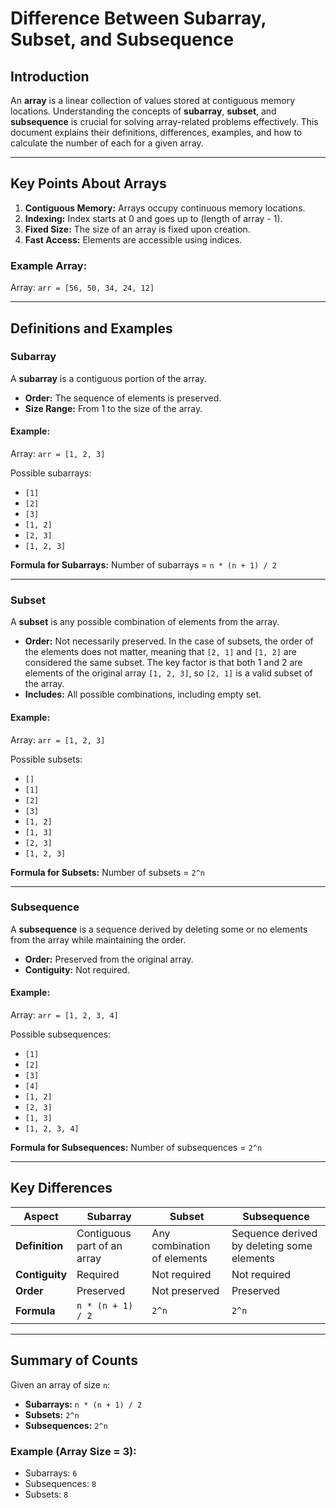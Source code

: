 # Difference Between Subarray, Subset, and Subsequence

## Introduction
An **array** is a linear collection of values stored at contiguous memory locations. Understanding the concepts of **subarray**, **subset**, and **subsequence** is crucial for solving array-related problems effectively. This document explains their definitions, differences, examples, and how to calculate the number of each for a given array.

---

## Key Points About Arrays
1. **Contiguous Memory:** Arrays occupy continuous memory locations.
2. **Indexing:** Index starts at 0 and goes up to (length of array - 1).
3. **Fixed Size:** The size of an array is fixed upon creation.
4. **Fast Access:** Elements are accessible using indices.

### Example Array:
Array: `arr = [56, 50, 34, 24, 12]`

---

## Definitions and Examples

### Subarray
A **subarray** is a contiguous portion of the array.
- **Order:** The sequence of elements is preserved.
- **Size Range:** From 1 to the size of the array.

#### Example:
Array: `arr = [1, 2, 3]`

Possible subarrays:
- `[1]`
- `[2]`
- `[3]`
- `[1, 2]`
- `[2, 3]`
- `[1, 2, 3]`

**Formula for Subarrays:**
Number of subarrays = `n * (n + 1) / 2`

---

### Subset
A **subset** is any possible combination of elements from the array.
- **Order:** Not necessarily preserved. In the case of subsets, the order of the elements does not matter, meaning that `[2, 1]` and `[1, 2]` are considered the same subset. The key factor is that both 1 and 2 are elements of the original array `[1, 2, 3]`, so `[2, 1]` is a valid subset of the array.
- **Includes:** All possible combinations, including empty set.

#### Example:
Array: `arr = [1, 2, 3]`

Possible subsets:
- `[]`
- `[1]`
- `[2]`
- `[3]`
- `[1, 2]`
- `[1, 3]`
- `[2, 3]`
- `[1, 2, 3]`

**Formula for Subsets:**
Number of subsets = `2^n`

---

### Subsequence
A **subsequence** is a sequence derived by deleting some or no elements from the array while maintaining the order.
- **Order:** Preserved from the original array.
- **Contiguity:** Not required.

#### Example:
Array: `arr = [1, 2, 3, 4]`

Possible subsequences:
- `[1]`
- `[2]`
- `[3]`
- `[4]`
- `[1, 2]`
- `[2, 3]`
- `[1, 3]`
- `[1, 2, 3, 4]`

**Formula for Subsequences:**
Number of subsequences = `2^n`

---

## Key Differences
| **Aspect**      | **Subarray**       | **Subset**         | **Subsequence**   |
|-----------------|-------------------|-------------------|------------------|
| **Definition**  | Contiguous part of an array | Any combination of elements | Sequence derived by deleting some elements |
| **Contiguity**  | Required           | Not required       | Not required     |
| **Order**       | Preserved          | Not preserved      | Preserved        |
| **Formula**     | `n * (n + 1) / 2`  | `2^n`              | `2^n`            |

---

## Summary of Counts
Given an array of size `n`:
- **Subarrays:** `n * (n + 1) / 2`
- **Subsets:** `2^n`
- **Subsequences:** `2^n`

### Example (Array Size = 3):
- Subarrays: `6`
- Subsequences: `8`
- Subsets: `8`

